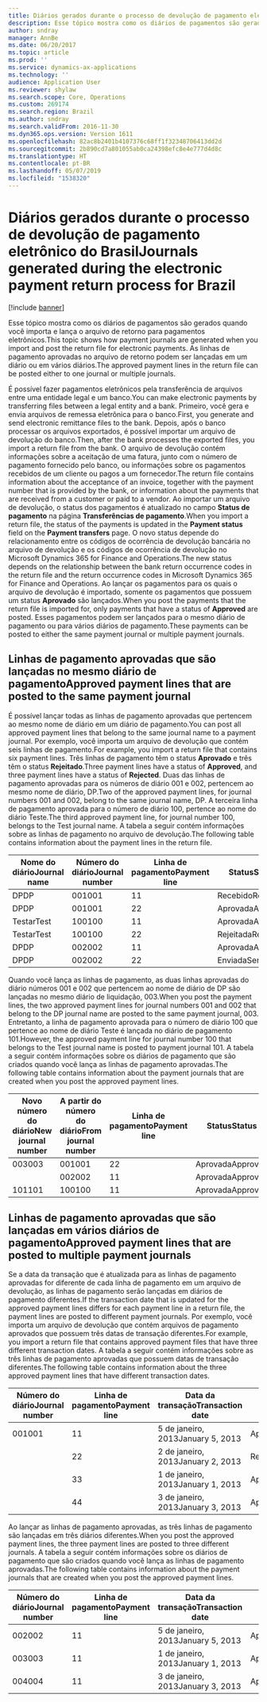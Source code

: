 ```yaml
---
title: Diários gerados durante o processo de devolução de pagamento eletrônico do Brasil
description: Esse tópico mostra como os diários de pagamentos são gerados quando você importa e lança o arquivo de retorno para pagamentos eletrônicos. As linhas de pagamento aprovadas no arquivo de retorno podem ser lançadas em um diário ou em vários diários.
author: sndray
manager: AnnBe
ms.date: 06/20/2017
ms.topic: article
ms.prod: ''
ms.service: dynamics-ax-applications
ms.technology: ''
audience: Application User
ms.reviewer: shylaw
ms.search.scope: Core, Operations
ms.custom: 269174
ms.search.region: Brazil
ms.author: sndray
ms.search.validFrom: 2016-11-30
ms.dyn365.ops.version: Version 1611
ms.openlocfilehash: 82ac8b2401b4107376c68ff1f32348706413dd2d
ms.sourcegitcommit: 2b890cd7a801055ab0ca24398efc8e4e777d4d8c
ms.translationtype: HT
ms.contentlocale: pt-BR
ms.lasthandoff: 05/07/2019
ms.locfileid: "1538320"
---
```

# <a name="journals-generated-during-the-electronic-payment-return-process-for-brazil"></a><span data-ttu-id="69bbc-104">Diários gerados durante o processo de devolução de pagamento eletrônico do Brasil</span><span class="sxs-lookup"><span data-stu-id="69bbc-104">Journals generated during the electronic payment return process for Brazil</span></span>

[!include [banner](../includes/banner.md)]

<span data-ttu-id="69bbc-105">Esse tópico mostra como os diários de pagamentos são gerados quando você importa e lança o arquivo de retorno para pagamentos eletrônicos.</span><span class="sxs-lookup"><span data-stu-id="69bbc-105">This topic shows how payment journals are generated when you import and post the return file for electronic payments.</span></span> <span data-ttu-id="69bbc-106">As linhas de pagamento aprovadas no arquivo de retorno podem ser lançadas em um diário ou em vários diários.</span><span class="sxs-lookup"><span data-stu-id="69bbc-106">The approved payment lines in the return file can be posted either to one journal or multiple journals.</span></span>

<span data-ttu-id="69bbc-107">É possível fazer pagamentos eletrônicos pela transferência de arquivos entre uma entidade legal e um banco.</span><span class="sxs-lookup"><span data-stu-id="69bbc-107">You can make electronic payments by transferring files between a legal entity and a bank.</span></span> <span data-ttu-id="69bbc-108">Primeiro, você gera e envia arquivos de remessa eletrônica para o banco.</span><span class="sxs-lookup"><span data-stu-id="69bbc-108">First, you generate and send electronic remittance files to the bank.</span></span> <span data-ttu-id="69bbc-109">Depois, após o banco processar os arquivos exportados, é possível importar um arquivo de devolução do banco.</span><span class="sxs-lookup"><span data-stu-id="69bbc-109">Then, after the bank processes the exported files, you import a return file from the bank.</span></span> <span data-ttu-id="69bbc-110">O arquivo de devolução contém informações sobre a aceitação de uma fatura, junto com o número de pagamento fornecido pelo banco, ou informações sobre os pagamentos recebidos de um cliente ou pagos a um fornecedor.</span><span class="sxs-lookup"><span data-stu-id="69bbc-110">The return file contains information about the acceptance of an invoice, together with the payment number that is provided by the bank, or information about the payments that are received from a customer or paid to a vendor.</span></span> <span data-ttu-id="69bbc-111">Ao importar um arquivo de devolução, o status dos pagamentos é atualizado no campo **Status de pagamento** na página **Transferências de pagamento**.</span><span class="sxs-lookup"><span data-stu-id="69bbc-111">When you import a return file, the status of the payments is updated in the **Payment status** field on the **Payment transfers** page.</span></span> <span data-ttu-id="69bbc-112">O novo status depende do relacionamento entre os códigos de ocorrência de devolução bancária no arquivo de devolução e os códigos de ocorrência de devolução no Microsoft Dynamics 365 for Finance and Operations.</span><span class="sxs-lookup"><span data-stu-id="69bbc-112">The new status depends on the relationship between the bank return occurrence codes in the return file and the return occurrence codes in Microsoft Dynamics 365 for Finance and Operations.</span></span> <span data-ttu-id="69bbc-113">Ao lançar os pagamentos para os quais o arquivo de devolução é importado, somente os pagamentos que possuem um status **Aprovado** são lançados.</span><span class="sxs-lookup"><span data-stu-id="69bbc-113">When you post the payments that the return file is imported for, only payments that have a status of **Approved** are posted.</span></span> <span data-ttu-id="69bbc-114">Esses pagamentos podem ser lançados para o mesmo diário de pagamento ou para vários diários de pagamento.</span><span class="sxs-lookup"><span data-stu-id="69bbc-114">These payments can be posted to either the same payment journal or multiple payment journals.</span></span>

## <a name="approved-payment-lines-that-are-posted-to-the-same-payment-journal"></a><span data-ttu-id="69bbc-115">Linhas de pagamento aprovadas que são lançadas no mesmo diário de pagamento</span><span class="sxs-lookup"><span data-stu-id="69bbc-115">Approved payment lines that are posted to the same payment journal</span></span>
<span data-ttu-id="69bbc-116">É possível lançar todas as linhas de pagamento aprovadas que pertencem ao mesmo nome de diário em um diário de pagamento.</span><span class="sxs-lookup"><span data-stu-id="69bbc-116">You can post all approved payment lines that belong to the same journal name to a payment journal.</span></span> <span data-ttu-id="69bbc-117">Por exemplo, você importa um arquivo de devolução que contém seis linhas de pagamento.</span><span class="sxs-lookup"><span data-stu-id="69bbc-117">For example, you import a return file that contains six payment lines.</span></span> <span data-ttu-id="69bbc-118">Três linhas de pagamento têm o status **Aprovado** e três têm o status **Rejeitado**.</span><span class="sxs-lookup"><span data-stu-id="69bbc-118">Three payment lines have a status of **Approved**, and three payment lines have a status of **Rejected**.</span></span> <span data-ttu-id="69bbc-119">Duas das linhas de pagamento aprovadas para os números de diário 001 e 002, pertencem ao mesmo nome de diário, DP.</span><span class="sxs-lookup"><span data-stu-id="69bbc-119">Two of the approved payment lines, for journal numbers 001 and 002, belong to the same journal name, DP.</span></span> <span data-ttu-id="69bbc-120">A terceira linha de pagamento aprovada para o número de diário 100, pertence ao nome do diário Teste.</span><span class="sxs-lookup"><span data-stu-id="69bbc-120">The third approved payment line, for journal number 100, belongs to the Test journal name.</span></span> <span data-ttu-id="69bbc-121">A tabela a seguir contém informações sobre as linhas de pagamento no arquivo de devolução.</span><span class="sxs-lookup"><span data-stu-id="69bbc-121">The following table contains information about the payment lines in the return file.</span></span>

| <span data-ttu-id="69bbc-122">Nome do diário</span><span class="sxs-lookup"><span data-stu-id="69bbc-122">Journal name</span></span> | <span data-ttu-id="69bbc-123">Número do diário</span><span class="sxs-lookup"><span data-stu-id="69bbc-123">Journal number</span></span> | <span data-ttu-id="69bbc-124">Linha de pagamento</span><span class="sxs-lookup"><span data-stu-id="69bbc-124">Payment line</span></span> | <span data-ttu-id="69bbc-125">Status</span><span class="sxs-lookup"><span data-stu-id="69bbc-125">Status</span></span>   | <span data-ttu-id="69bbc-126">Valor</span><span class="sxs-lookup"><span data-stu-id="69bbc-126">Amount</span></span> |
|--------------|----------------|--------------|----------|--------|
| <span data-ttu-id="69bbc-127">DP</span><span class="sxs-lookup"><span data-stu-id="69bbc-127">DP</span></span>           | <span data-ttu-id="69bbc-128">001</span><span class="sxs-lookup"><span data-stu-id="69bbc-128">001</span></span>            | <span data-ttu-id="69bbc-129">1</span><span class="sxs-lookup"><span data-stu-id="69bbc-129">1</span></span>            | <span data-ttu-id="69bbc-130">Recebido</span><span class="sxs-lookup"><span data-stu-id="69bbc-130">Received</span></span> | <span data-ttu-id="69bbc-131">1.000</span><span class="sxs-lookup"><span data-stu-id="69bbc-131">1,000</span></span>  |
| <span data-ttu-id="69bbc-132">DP</span><span class="sxs-lookup"><span data-stu-id="69bbc-132">DP</span></span>           | <span data-ttu-id="69bbc-133">001</span><span class="sxs-lookup"><span data-stu-id="69bbc-133">001</span></span>            | <span data-ttu-id="69bbc-134">2</span><span class="sxs-lookup"><span data-stu-id="69bbc-134">2</span></span>            | <span data-ttu-id="69bbc-135">Aprovada</span><span class="sxs-lookup"><span data-stu-id="69bbc-135">Approved</span></span> | <span data-ttu-id="69bbc-136">2.000</span><span class="sxs-lookup"><span data-stu-id="69bbc-136">2,000</span></span>  |
| <span data-ttu-id="69bbc-137">Testar</span><span class="sxs-lookup"><span data-stu-id="69bbc-137">Test</span></span>         | <span data-ttu-id="69bbc-138">100</span><span class="sxs-lookup"><span data-stu-id="69bbc-138">100</span></span>            | <span data-ttu-id="69bbc-139">1</span><span class="sxs-lookup"><span data-stu-id="69bbc-139">1</span></span>            | <span data-ttu-id="69bbc-140">Aprovada</span><span class="sxs-lookup"><span data-stu-id="69bbc-140">Approved</span></span> | <span data-ttu-id="69bbc-141">3.000</span><span class="sxs-lookup"><span data-stu-id="69bbc-141">3,000</span></span>  |
| <span data-ttu-id="69bbc-142">Testar</span><span class="sxs-lookup"><span data-stu-id="69bbc-142">Test</span></span>         | <span data-ttu-id="69bbc-143">100</span><span class="sxs-lookup"><span data-stu-id="69bbc-143">100</span></span>            | <span data-ttu-id="69bbc-144">2</span><span class="sxs-lookup"><span data-stu-id="69bbc-144">2</span></span>            | <span data-ttu-id="69bbc-145">Rejeitada</span><span class="sxs-lookup"><span data-stu-id="69bbc-145">Rejected</span></span> | <span data-ttu-id="69bbc-146">4.000</span><span class="sxs-lookup"><span data-stu-id="69bbc-146">4,000</span></span>  |
| <span data-ttu-id="69bbc-147">DP</span><span class="sxs-lookup"><span data-stu-id="69bbc-147">DP</span></span>           | <span data-ttu-id="69bbc-148">002</span><span class="sxs-lookup"><span data-stu-id="69bbc-148">002</span></span>            | <span data-ttu-id="69bbc-149">1</span><span class="sxs-lookup"><span data-stu-id="69bbc-149">1</span></span>            | <span data-ttu-id="69bbc-150">Aprovada</span><span class="sxs-lookup"><span data-stu-id="69bbc-150">Approved</span></span> | <span data-ttu-id="69bbc-151">5.000</span><span class="sxs-lookup"><span data-stu-id="69bbc-151">5,000</span></span>  |
| <span data-ttu-id="69bbc-152">DP</span><span class="sxs-lookup"><span data-stu-id="69bbc-152">DP</span></span>           | <span data-ttu-id="69bbc-153">002</span><span class="sxs-lookup"><span data-stu-id="69bbc-153">002</span></span>            | <span data-ttu-id="69bbc-154">2</span><span class="sxs-lookup"><span data-stu-id="69bbc-154">2</span></span>            | <span data-ttu-id="69bbc-155">Enviada</span><span class="sxs-lookup"><span data-stu-id="69bbc-155">Sent</span></span>     | <span data-ttu-id="69bbc-156">6,000</span><span class="sxs-lookup"><span data-stu-id="69bbc-156">6,000</span></span>  |

<span data-ttu-id="69bbc-157">Quando você lança as linhas de pagamento, as duas linhas aprovadas do diário números 001 e 002 que pertencem ao nome de diário de DP são lançadas no mesmo diário de liquidação, 003.</span><span class="sxs-lookup"><span data-stu-id="69bbc-157">When you post the payment lines, the two approved payment lines for journal numbers 001 and 002 that belong to the DP journal name are posted to the same payment journal, 003.</span></span> <span data-ttu-id="69bbc-158">Entretanto, a linha de pagamento aprovada para o número de diário 100 que pertence ao nome de diário Teste é lançada no diário de pagamento 101.</span><span class="sxs-lookup"><span data-stu-id="69bbc-158">However, the approved payment line for journal number 100 that belongs to the Test journal name is posted to payment journal 101.</span></span> <span data-ttu-id="69bbc-159">A tabela a seguir contém informações sobre os diários de pagamento que são criados quando você lança as linhas de pagamento aprovadas.</span><span class="sxs-lookup"><span data-stu-id="69bbc-159">The following table contains information about the payment journals that are created when you post the approved payment lines.</span></span>

| <span data-ttu-id="69bbc-160">Novo número do diário</span><span class="sxs-lookup"><span data-stu-id="69bbc-160">New journal number</span></span> | <span data-ttu-id="69bbc-161">A partir do número do diário</span><span class="sxs-lookup"><span data-stu-id="69bbc-161">From journal number</span></span> | <span data-ttu-id="69bbc-162">Linha de pagamento</span><span class="sxs-lookup"><span data-stu-id="69bbc-162">Payment line</span></span> | <span data-ttu-id="69bbc-163">Status</span><span class="sxs-lookup"><span data-stu-id="69bbc-163">Status</span></span>   | <span data-ttu-id="69bbc-164">Valor</span><span class="sxs-lookup"><span data-stu-id="69bbc-164">Amount</span></span> |
|--------------------|---------------------|--------------|----------|--------|
| <span data-ttu-id="69bbc-165">003</span><span class="sxs-lookup"><span data-stu-id="69bbc-165">003</span></span>                | <span data-ttu-id="69bbc-166">001</span><span class="sxs-lookup"><span data-stu-id="69bbc-166">001</span></span>                 | <span data-ttu-id="69bbc-167">2</span><span class="sxs-lookup"><span data-stu-id="69bbc-167">2</span></span>            | <span data-ttu-id="69bbc-168">Aprovada</span><span class="sxs-lookup"><span data-stu-id="69bbc-168">Approved</span></span> | <span data-ttu-id="69bbc-169">2.000</span><span class="sxs-lookup"><span data-stu-id="69bbc-169">2,000</span></span>  |
|                    | <span data-ttu-id="69bbc-170">002</span><span class="sxs-lookup"><span data-stu-id="69bbc-170">002</span></span>                 | <span data-ttu-id="69bbc-171">1</span><span class="sxs-lookup"><span data-stu-id="69bbc-171">1</span></span>            | <span data-ttu-id="69bbc-172">Aprovada</span><span class="sxs-lookup"><span data-stu-id="69bbc-172">Approved</span></span> | <span data-ttu-id="69bbc-173">5.000</span><span class="sxs-lookup"><span data-stu-id="69bbc-173">5,000</span></span>  |
| <span data-ttu-id="69bbc-174">101</span><span class="sxs-lookup"><span data-stu-id="69bbc-174">101</span></span>                | <span data-ttu-id="69bbc-175">100</span><span class="sxs-lookup"><span data-stu-id="69bbc-175">100</span></span>                 | <span data-ttu-id="69bbc-176">1</span><span class="sxs-lookup"><span data-stu-id="69bbc-176">1</span></span>            | <span data-ttu-id="69bbc-177">Aprovada</span><span class="sxs-lookup"><span data-stu-id="69bbc-177">Approved</span></span> | <span data-ttu-id="69bbc-178">3.000</span><span class="sxs-lookup"><span data-stu-id="69bbc-178">3,000</span></span>  |

## <a name="approved-payment-lines-that-are-posted-to-multiple-payment-journals"></a><span data-ttu-id="69bbc-179">Linhas de pagamento aprovadas que são lançadas em vários diários de pagamento</span><span class="sxs-lookup"><span data-stu-id="69bbc-179">Approved payment lines that are posted to multiple payment journals</span></span>
<span data-ttu-id="69bbc-180">Se a data da transação que é atualizada para as linhas de pagamento aprovadas for diferente de cada linha de pagamento em um arquivo de devolução, as linhas de pagamento serão lançadas em diários de pagamento diferentes.</span><span class="sxs-lookup"><span data-stu-id="69bbc-180">If the transaction date that is updated for the approved payment lines differs for each payment line in a return file, the payment lines are posted to different payment journals.</span></span> <span data-ttu-id="69bbc-181">Por exemplo, você importa um arquivo de devolução que contém arquivos de pagamento aprovados que possuem três datas de transação diferentes.</span><span class="sxs-lookup"><span data-stu-id="69bbc-181">For example, you import a return file that contains approved payment files that have three different transaction dates.</span></span> <span data-ttu-id="69bbc-182">A tabela a seguir contém informações sobre as três linhas de pagamento aprovadas que possuem datas de transação diferentes.</span><span class="sxs-lookup"><span data-stu-id="69bbc-182">The following table contains information about the three approved payment lines that have different transaction dates.</span></span>

| <span data-ttu-id="69bbc-183">Número do diário</span><span class="sxs-lookup"><span data-stu-id="69bbc-183">Journal number</span></span> | <span data-ttu-id="69bbc-184">Linha de pagamento</span><span class="sxs-lookup"><span data-stu-id="69bbc-184">Payment line</span></span> | <span data-ttu-id="69bbc-185">Data da transação</span><span class="sxs-lookup"><span data-stu-id="69bbc-185">Transaction date</span></span> | <span data-ttu-id="69bbc-186">Status</span><span class="sxs-lookup"><span data-stu-id="69bbc-186">Status</span></span>   | <span data-ttu-id="69bbc-187">Valor</span><span class="sxs-lookup"><span data-stu-id="69bbc-187">Amount</span></span> |
|----------------|--------------|------------------|----------|--------|
| <span data-ttu-id="69bbc-188">001</span><span class="sxs-lookup"><span data-stu-id="69bbc-188">001</span></span>            | <span data-ttu-id="69bbc-189">1</span><span class="sxs-lookup"><span data-stu-id="69bbc-189">1</span></span>            | <span data-ttu-id="69bbc-190">5 de janeiro, 2013</span><span class="sxs-lookup"><span data-stu-id="69bbc-190">January 5, 2013</span></span>  | <span data-ttu-id="69bbc-191">Aprovada</span><span class="sxs-lookup"><span data-stu-id="69bbc-191">Approved</span></span> | <span data-ttu-id="69bbc-192">1.000</span><span class="sxs-lookup"><span data-stu-id="69bbc-192">1,000</span></span>  |
|                | <span data-ttu-id="69bbc-193">2</span><span class="sxs-lookup"><span data-stu-id="69bbc-193">2</span></span>            | <span data-ttu-id="69bbc-194">2 de janeiro, 2013</span><span class="sxs-lookup"><span data-stu-id="69bbc-194">January 2, 2013</span></span>  | <span data-ttu-id="69bbc-195">Recebido</span><span class="sxs-lookup"><span data-stu-id="69bbc-195">Received</span></span> | <span data-ttu-id="69bbc-196">2.000</span><span class="sxs-lookup"><span data-stu-id="69bbc-196">2,000</span></span>  |
|                | <span data-ttu-id="69bbc-197">3</span><span class="sxs-lookup"><span data-stu-id="69bbc-197">3</span></span>            | <span data-ttu-id="69bbc-198">1 de janeiro, 2013</span><span class="sxs-lookup"><span data-stu-id="69bbc-198">January 1, 2013</span></span>  | <span data-ttu-id="69bbc-199">Aprovada</span><span class="sxs-lookup"><span data-stu-id="69bbc-199">Approved</span></span> | <span data-ttu-id="69bbc-200">3.000</span><span class="sxs-lookup"><span data-stu-id="69bbc-200">3,000</span></span>  |
|                | <span data-ttu-id="69bbc-201">4</span><span class="sxs-lookup"><span data-stu-id="69bbc-201">4</span></span>            | <span data-ttu-id="69bbc-202">3 de janeiro, 2013</span><span class="sxs-lookup"><span data-stu-id="69bbc-202">January 3, 2013</span></span>  | <span data-ttu-id="69bbc-203">Aprovada</span><span class="sxs-lookup"><span data-stu-id="69bbc-203">Approved</span></span> | <span data-ttu-id="69bbc-204">4.000</span><span class="sxs-lookup"><span data-stu-id="69bbc-204">4,000</span></span>  |

<span data-ttu-id="69bbc-205">Ao lançar as linhas de pagamento aprovadas, as três linhas de pagamento são lançadas em três diários diferentes.</span><span class="sxs-lookup"><span data-stu-id="69bbc-205">When you post the approved payment lines, the three payment lines are posted to three different journals.</span></span> <span data-ttu-id="69bbc-206">A tabela a seguir contém informações sobre os diários de pagamento que são criados quando você lança as linhas de pagamento aprovadas.</span><span class="sxs-lookup"><span data-stu-id="69bbc-206">The following table contains information about the payment journals that are created when you post the approved payment lines.</span></span>

| <span data-ttu-id="69bbc-207">Número do diário</span><span class="sxs-lookup"><span data-stu-id="69bbc-207">Journal number</span></span> | <span data-ttu-id="69bbc-208">Linha de pagamento</span><span class="sxs-lookup"><span data-stu-id="69bbc-208">Payment line</span></span> | <span data-ttu-id="69bbc-209">Data da transação</span><span class="sxs-lookup"><span data-stu-id="69bbc-209">Transaction date</span></span> | <span data-ttu-id="69bbc-210">Status</span><span class="sxs-lookup"><span data-stu-id="69bbc-210">Status</span></span>   | <span data-ttu-id="69bbc-211">Valor</span><span class="sxs-lookup"><span data-stu-id="69bbc-211">Amount</span></span> |
|----------------|--------------|------------------|----------|--------|
| <span data-ttu-id="69bbc-212">002</span><span class="sxs-lookup"><span data-stu-id="69bbc-212">002</span></span>            | <span data-ttu-id="69bbc-213">1</span><span class="sxs-lookup"><span data-stu-id="69bbc-213">1</span></span>            | <span data-ttu-id="69bbc-214">5 de janeiro, 2013</span><span class="sxs-lookup"><span data-stu-id="69bbc-214">January 5, 2013</span></span>  | <span data-ttu-id="69bbc-215">Aprovada</span><span class="sxs-lookup"><span data-stu-id="69bbc-215">Approved</span></span> | <span data-ttu-id="69bbc-216">1.000</span><span class="sxs-lookup"><span data-stu-id="69bbc-216">1,000</span></span>  |
| <span data-ttu-id="69bbc-217">003</span><span class="sxs-lookup"><span data-stu-id="69bbc-217">003</span></span>            | <span data-ttu-id="69bbc-218">1</span><span class="sxs-lookup"><span data-stu-id="69bbc-218">1</span></span>            | <span data-ttu-id="69bbc-219">1 de janeiro, 2013</span><span class="sxs-lookup"><span data-stu-id="69bbc-219">January 1, 2013</span></span>  | <span data-ttu-id="69bbc-220">Aprovada</span><span class="sxs-lookup"><span data-stu-id="69bbc-220">Approved</span></span> | <span data-ttu-id="69bbc-221">3.000</span><span class="sxs-lookup"><span data-stu-id="69bbc-221">3,000</span></span>  |
| <span data-ttu-id="69bbc-222">004</span><span class="sxs-lookup"><span data-stu-id="69bbc-222">004</span></span>            | <span data-ttu-id="69bbc-223">1</span><span class="sxs-lookup"><span data-stu-id="69bbc-223">1</span></span>            | <span data-ttu-id="69bbc-224">3 de janeiro, 2013</span><span class="sxs-lookup"><span data-stu-id="69bbc-224">January 3, 2013</span></span>  | <span data-ttu-id="69bbc-225">Aprovada</span><span class="sxs-lookup"><span data-stu-id="69bbc-225">Approved</span></span> | <span data-ttu-id="69bbc-226">4.000</span><span class="sxs-lookup"><span data-stu-id="69bbc-226">4,000</span></span>  |





